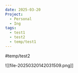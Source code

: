 ```yaml
---
date: 2025-03-20
Project:
  - Personal
  - Ing
tags:
  - test1
  - test2
  - temp/test1
---
```


#temp/test2

![[file-20250320142031509.png]]